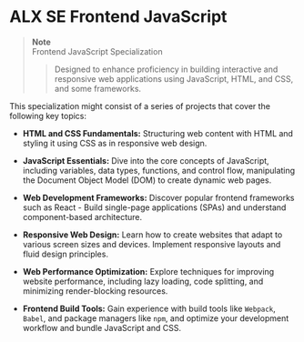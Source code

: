 # ALX SE Frontend JavaScript

> **Note**  
> Frontend JavaScript Specialization  
>> Designed to enhance proficiency in building interactive and responsive web applications using JavaScript, HTML, and CSS, and some frameworks.  


This specialization might consist of a series of projects that cover the following key topics:

- **HTML and CSS Fundamentals:** Structuring web content with HTML and styling it using CSS as in responsive web design.

- **JavaScript Essentials:** Dive into the core concepts of JavaScript, including variables, data types, functions, and control flow, manipulating the Document Object Model (DOM) to create dynamic web pages.

- **Web Development Frameworks:** Discover popular frontend frameworks such as React - Build single-page applications (SPAs) and understand component-based architecture.

- **Responsive Web Design:** Learn how to create websites that adapt to various screen sizes and devices. Implement responsive layouts and fluid design principles.

- **Web Performance Optimization:** Explore techniques for improving website performance, including lazy loading, code splitting, and minimizing render-blocking resources.

- **Frontend Build Tools:** Gain experience with build tools like `Webpack`, `Babel`, and package managers like `npm`, and optimize your development workflow and bundle JavaScript and CSS.
